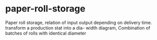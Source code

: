 # paper-roll-storage
Paper roll storage, relation of input output depending on delivery time. transform a production stat into a dia- width diagram, Combination of batches of rolls with identical diameter
